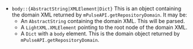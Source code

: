 * `body::{AbstractString|XMLElement|Dict}` This is an object containing the domain XML returned by `mPulseAPI.getRepositoryDomain`.  It may be:
   * An `AbstractString` containing the domain XML.  This will be parsed.
   * A `LightXML.XMLElement` pointing to the root node of the domain XML.
   * A `Dict` with a `body` element. This is the domain object returned by `mPulseAPI.getRepositoryDomain`.

